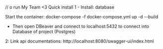 // o run 
My Team <3
Quick install 
1 - Install: database

Start the container:
docker-compose -f docker-compose.yml up -d --build

- Then open DBeaver and connect to localhost:5432 to connect into Database of project (Postgres)



2: Link api documentations: http://localhost:8080/swagger-ui/index.html
